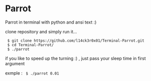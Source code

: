 # Parrot
Parrot in terminal with python and ansi text :)

clone repository and simply run it...
```
 $ git clone https://github.com/l14ck3r0x01/Terminal-Parrot.git
 $ cd Terminal-Parrot/
 $ ./parrot
```

if you like to speed up the turning :) , just pass your sleep time in first argument </br>

exmple : `
 $ ./parrot 0.01`
